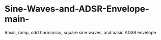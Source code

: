 # Sine-Waves-and-ADSR-Envelope-main-
Basic, ramp, odd harmonics, square sine waves, and basic ADSR envelope
